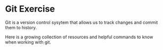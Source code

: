 # Git Exercise

Git is a version control sysytem that allows us to track changes and commit them to history.

Here is a growing collection of resources and helpful commands to know when working with git.